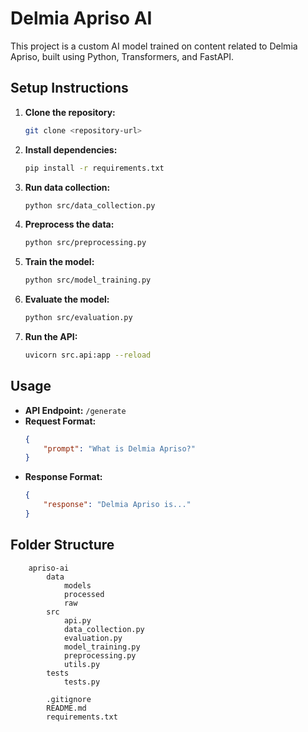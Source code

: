 # Delmia Apriso AI

This project is a custom AI model trained on content related to Delmia Apriso, built using Python, Transformers, and FastAPI.

## Setup Instructions

1. **Clone the repository:**
    ```bash
    git clone <repository-url>
    ```

2. **Install dependencies:**
    ```bash
    pip install -r requirements.txt
    ```

3. **Run data collection:**
    ```bash
    python src/data_collection.py
    ```

4. **Preprocess the data:**
    ```bash
    python src/preprocessing.py
    ```

5. **Train the model:**
    ```bash
    python src/model_training.py
    ```

6. **Evaluate the model:**
    ```bash
    python src/evaluation.py
    ```

7. **Run the API:**
    ```bash
    uvicorn src.api:app --reload
    ```

## Usage

- **API Endpoint:** `/generate`
- **Request Format:**
    ```json
    {
        "prompt": "What is Delmia Apriso?"
    }
    ```
- **Response Format:**
    ```json
    {
        "response": "Delmia Apriso is..."
    }
    ```

## Folder Structure

```commandline
    apriso-ai
        data
            models
            processed
            raw
        src
            api.py
            data_collection.py
            evaluation.py
            model_training.py
            preprocessing.py
            utils.py
        tests
            tests.py
        
        .gitignore
        README.md
        requirements.txt
```

